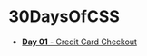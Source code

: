 # 30DaysOfCSS

* [**Day 01** - Credit Card Checkout](https://codepen.io/sayeem_abdullah/full/poRxeQv)

